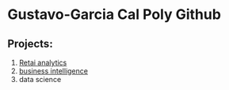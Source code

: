 # Gustavo-Garcia Cal Poly Github 
## Projects: 

1. [Retai analytics](https://linkmehere.com)
2. [business intelligence](https://github.com/G-Garcia42/Gustavo-Garcia/blob/main/Gustavo%20Garcia%20Project%205_6%2C%20warmup%203100%20ulta%20quartiles.ipynb%20-%20Colaboratory.pdf)
3. data science 
